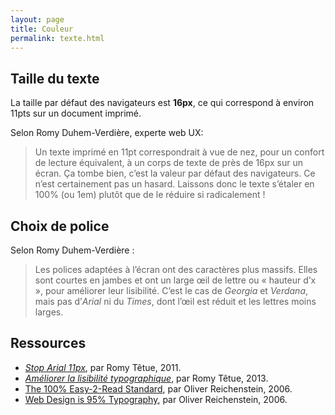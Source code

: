 ```yaml
---
layout: page
title: Couleur
permalink: texte.html
---
```


## Taille du texte

La taille par défaut des navigateurs est **16px**, ce qui correspond à environ 11pts sur un document imprimé.

Selon Romy Duhem-Verdière, experte web UX:

> Un texte imprimé en 11pt correspondrait à vue de nez, pour un confort de lecture équivalent, à un corps de texte de près de 16px sur un écran. Ça tombe bien, c’est la valeur par défaut des navigateurs. Ce n’est certainement pas un hasard. Laissons donc le texte s’étaler en 100% (ou 1em) plutôt que de le réduire si radicalement !

## Choix de police

Selon Romy Duhem-Verdière : 

> Les polices adaptées à l’écran ont des caractères plus massifs. Elles sont courtes en jambes et ont un large œil de lettre ou « hauteur d’x », pour améliorer leur lisibilité. C’est le cas de *Georgia* et *Verdana*, mais pas d’*Arial* ni du *Times*, dont l’œil est réduit et les lettres moins larges.

## Ressources

- *[Stop Arial 11px](https://web.archive.org/web/20210702115957/http://romy.tetue.net/stop-arial-11px)*, par Romy Têtue, 2011.
- *[Améliorer la lisibilité typographique](https://web.archive.org/web/20230608031532/http://romy.tetue.net/ameliorer-lisibilite-typographique?lang=fr)*, par Romy Têtue, 2013.
- [The 100% Easy-2-Read Standard](https://ia.net/know-how/100e2r), par Oliver Reichenstein, 2006.
- [Web Design is 95% Typography](https://ia.net/know-how/the-web-is-all-about-typography-period), par Oliver Reichenstein, 2006.

